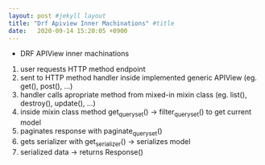 ```yaml
---
layout: post #jekyll layout
title: "Drf Apiview Inner Machinations" #title 
date:   2020-09-14 15:20:05 +0900                 
---
```


-   DRF APIView inner machinations

1.  user requests HTTP method endpoint
2.  sent to HTTP method handler inside implemented generic APIView (eg. get(), post(), &#x2026;)
3.  handler calls apropriate method from mixed-in mixin class (eg. list(), destroy(), update(), &#x2026;)
4.  inside mixin class method  get<sub>queryset</sub>() -> filter<sub>queryset</sub>() to get current model
5.  paginates response with paginate<sub>queryset</sub>()
6.  gets serializer with get<sub>serializer</sub>() -> serializes model
7.  serialized data -> returns Response()

